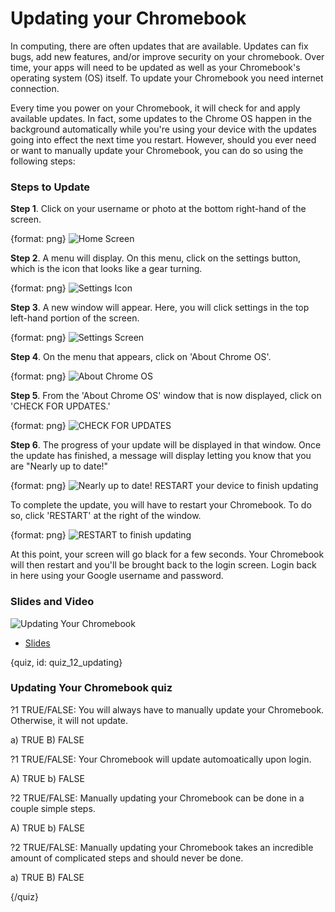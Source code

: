 # Updating your Chromebook

In computing, there are often updates that are available. Updates can fix bugs, add new features, and/or improve security on your chromebook. Over time, your apps will need to be updated as well as your Chromebook's operating system (OS) itself. To update your Chromebook you need internet connection.

Every time you power on your Chromebook, it will check for and apply available updates. In fact, some updates to the Chrome OS happen in the background automatically while you're using your device with the updates going into effect the next time you restart. However, should you ever need or want to manually update your Chromebook, you can do so using the following steps:


### Steps to Update

**Step 1**. Click on your username or photo at the bottom right-hand of the screen.

{format: png}
![Home Screen](https://docs.google.com/presentation/d/1ypTp6aMvOIW9vlMDaeLEML4GIMaSKu2gn5o_QrtOE_o/export/png?id=1ypTp6aMvOIW9vlMDaeLEML4GIMaSKu2gn5o_QrtOE_o&pageid=g3135bc8102_0_2)

**Step 2**. A menu will display. On this menu, click on the settings button, which is the icon that looks like a gear turning.

{format: png}
![Settings Icon](https://docs.google.com/presentation/d/1ypTp6aMvOIW9vlMDaeLEML4GIMaSKu2gn5o_QrtOE_o/export/png?id=1ypTp6aMvOIW9vlMDaeLEML4GIMaSKu2gn5o_QrtOE_o&pageid=g3135bc8102_0_9)

**Step 3**. A new window will appear. Here, you will click settings in the top left-hand portion of the screen.

{format: png}
![Settings Screen](https://docs.google.com/presentation/d/1ypTp6aMvOIW9vlMDaeLEML4GIMaSKu2gn5o_QrtOE_o/export/png?id=1ypTp6aMvOIW9vlMDaeLEML4GIMaSKu2gn5o_QrtOE_o&pageid=g3476d1f5c2_0_0)

**Step 4**. On the menu that appears, click on 'About Chrome OS'. 

{format: png}
![About Chrome OS](https://docs.google.com/presentation/d/1ypTp6aMvOIW9vlMDaeLEML4GIMaSKu2gn5o_QrtOE_o/export/png?id=1ypTp6aMvOIW9vlMDaeLEML4GIMaSKu2gn5o_QrtOE_o&pageid=g3476d1f5c2_0_5)

**Step 5**. From the 'About Chrome OS' window that is now displayed, click on 'CHECK FOR UPDATES.' 

{format: png}
![CHECK FOR UPDATES](https://docs.google.com/presentation/d/1ypTp6aMvOIW9vlMDaeLEML4GIMaSKu2gn5o_QrtOE_o/export/png?id=1ypTp6aMvOIW9vlMDaeLEML4GIMaSKu2gn5o_QrtOE_o&pageid=g3476d1f5c2_0_10)

**Step 6**. The progress of your update will be displayed in that window. Once the update has finished, a message will display letting you know that you are "Nearly up to date!"

{format: png}
![Nearly up to date! RESTART your device to finish updating](https://docs.google.com/presentation/d/1ypTp6aMvOIW9vlMDaeLEML4GIMaSKu2gn5o_QrtOE_o/export/png?id=1ypTp6aMvOIW9vlMDaeLEML4GIMaSKu2gn5o_QrtOE_o&pageid=g3476d1f5c2_0_15)

To complete the update, you will have to restart your Chromebook. To do so, click 'RESTART' at the right of the window.

{format: png}
![RESTART to finish updating](https://docs.google.com/presentation/d/1ypTp6aMvOIW9vlMDaeLEML4GIMaSKu2gn5o_QrtOE_o/export/png?id=1ypTp6aMvOIW9vlMDaeLEML4GIMaSKu2gn5o_QrtOE_o&pageid=g3476d1f5c2_0_24)


At this point, your screen will go black for a few seconds. Your Chromebook will then restart and you'll be brought back to the login screen. Login back in here using your Google username and password.  

### Slides and Video

![Updating Your Chromebook](https://www.youtube.com/watch?v=6vUGdEP20PA)

* [Slides](https://docs.google.com/presentation/d/1ypTp6aMvOIW9vlMDaeLEML4GIMaSKu2gn5o_QrtOE_o/edit?usp=sharing)


{quiz, id: quiz_12_updating}

### Updating Your Chromebook quiz

?1 TRUE/FALSE: You will always have to manually update your Chromebook. Otherwise, it will not update.

a) TRUE
B) FALSE

?1 TRUE/FALSE: Your Chromebook will update automoatically upon login.

A) TRUE
b) FALSE

?2 TRUE/FALSE: Manually updating your Chromebook can be done in a couple simple steps.

A) TRUE
b) FALSE

?2 TRUE/FALSE: Manually updating your Chromebook takes an incredible amount of complicated steps and should never be done.

a) TRUE
B) FALSE

{/quiz}

